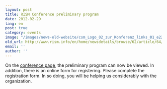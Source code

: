```yaml
---
layout: post
title: RISM Conference preliminary program
date: 2012-02-29
lang: en
post: true
category: events
image: "/images/news-old-website/csm_Logo_02_zur_Konferenz_links_01_e22c2dd641.jpg"
old_url: http://www.rism.info/en/home/newsdetails/browse/62/article/64/rism-conference-preliminary-program.html
email: ''
author: ''
---
```


On the [conference page](/publications/conferences/conference-2012/program.html), the preliminary program can now be viewed. In addition, there is an online form for registering. Please complete the registration form. In so doing, you will be helping us considerably with the organization.
